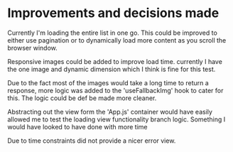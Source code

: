 # Improvements and decisions made

Currently I'm loading the entire list in one go. This could be improved to either use pagination or to dynamically
load more content as you scroll the browser window.

Responsive images could be added to improve load time.
currently I have the one image and dynamic dimension which I think is fine for this test.

Due to the fact most of the images would take a long time to return a response, more logic was added to the 'useFallbackImg' hook to cater for this. The logic could be def be made more cleaner.

Abstracting out the view form the 'App.js' container would have easily
allowed me to test the loading view functionality branch logic. Something I would have looked to have done with more time

Due to time constraints did not provide a nicer error view.
